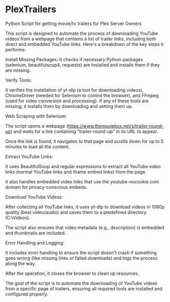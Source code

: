# PlexTrailers
Python Script for getting movie/tv trailers for Plex Server Owners



This script is designed to automate the process of downloading YouTube videos from a webpage that contains a list of trailer links, including both direct and embedded YouTube links. Here's a breakdown of the key steps it performs:

Install Missing Packages: It checks if necessary Python packages (selenium, beautifulsoup4, requests) are installed and installs them if they are missing.

Verify Tools:

It verifies the installation of yt-dlp (a tool for downloading videos), ChromeDriver (needed for Selenium to control the browser), and FFmpeg (used for video conversion and processing). If any of these tools are missing, it installs them by downloading and setting them up.

Web Scraping with Selenium:

The script opens a webpage (https://www.themoviebox.net/s/trailer-round-up) and waits for a link containing "trailer-round-up" in its URL to appear.

Once the link is found, it navigates to that page and scrolls down for up to 5 minutes to load all the content.

Extract YouTube Links:

It uses BeautifulSoup and regular expressions to extract all YouTube video links (normal YouTube links and iframe embed links) from the page.

It also handles embedded video links that use the youtube-nocookie.com domain for privacy-conscious embeds.

Download YouTube Videos:

After collecting all YouTube links, it uses yt-dlp to download videos in 1080p quality (best video/audio) and saves them to a predefined directory (C:\Videos).

The script also ensures that video metadata (e.g., description) is embedded and thumbnails are included.

Error Handling and Logging:

It includes error handling to ensure the script doesn't crash if something goes wrong (like missing links or failed downloads) and logs the process along the way.

After the operation, it closes the browser to clean up resources.

The goal of the script is to automate the downloading of YouTube videos from a specific page of trailers, ensuring all required tools are installed and configured properly.
